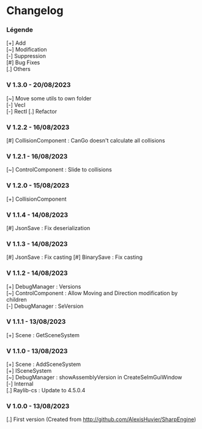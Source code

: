 # Changelog

### Légende 
[+] Add<br>
[\~] Modification<br>
[-] Suppression<br>
[#] Bug Fixes<br>
[.] Others

### V 1.3.0 - 20/08/2023
[\~] Move some utils to own folder<br>
[-] VecI<br>
[-] RectI
[.] Refactor

### V 1.2.2 - 16/08/2023
[#] CollisionComponent : CanGo doesn't calculate all collisions

### V 1.2.1 - 16/08/2023
[\~] ControlComponent : Slide to collisions

### V 1.2.0 - 15/08/2023
[+] CollisionComponent

### V 1.1.4 - 14/08/2023
[#] JsonSave : Fix deserialization

### V 1.1.3 - 14/08/2023
[#] JsonSave : Fix casting
[#] BinarySave : Fix casting

### V 1.1.2 - 14/08/2023
[+] DebugManager : Versions<br>
[\~] ControlComponent : Allow Moving and Direction modification by children<br>
[-] DebugManager : SeVersion

### V 1.1.1 - 13/08/2023
[+] Scene : GetSceneSystem

### V 1.1.0 - 13/08/2023
[+] Scene : AddSceneSystem<br>
[+] ISceneSystem<br>
[\~] DebugManager : showAssemblyVersion in CreateSeImGuiWindow<br>
[-] Internal<br>
[.] Raylib-cs : Update to 4.5.0.4

### V 1.0.0 - 13/08/2023
[.] First version (Created from http://github.com/AlexisHuvier/SharpEngine)
